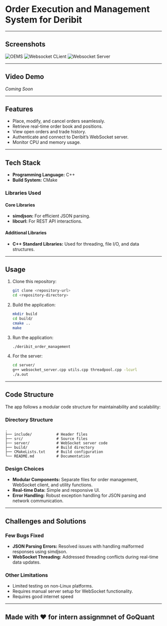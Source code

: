 # Order Execution and Management System for Deribit

---

## Screenshots

![OEMS](https://github.com/user-attachments/assets/5e47e40d-7f26-4504-8900-cf02844ac07a)
![Websocket CLient](https://github.com/user-attachments/assets/1e1d8fa5-d317-467c-83cb-6f9b1f74dfde)
![Websocket Server](https://github.com/user-attachments/assets/8c3743a8-0fab-4212-92ac-c12714f64181)


---

## Video Demo

*Coming Soon*

---

## Features

- Place, modify, and cancel orders seamlessly.
- Retrieve real-time order book and positions.
- View open orders and trade history.
- Authenticate and connect to Deribit’s WebSocket server.
- Monitor CPU and memory usage.

---

## Tech Stack

- **Programming Language:** C++
- **Build System:** CMake

### Libraries Used

#### Core Libraries
- **simdjson:** For efficient JSON parsing.
- **libcurl:** For REST API interactions.

#### Additional Libraries
- **C++ Standard Libraries:** Used for threading, file I/O, and data structures.

---

## Usage

1. Clone this repository:
   ```bash
   git clone <repository-url>
   cd <repository-directory>
   ```

2. Build the application:
   ```bash
   mkdir build
   cd build/
   cmake ..
   make
   ```

3. Run the application:
   ```bash
   ./deribit_order_management
   ```

4. For the server:
   ```bash
   cd server/
   g++ websocket_server.cpp utils.cpp threadpool.cpp -lcurl
   ./a.out
   ```

---

## Code Structure

The app follows a modular code structure for maintainability and scalability:

### Directory Structure

```
.
├── include/           # Header files
├── src/               # Source files
├── server/            # WebSocket server code
├── build/             # Build directory
├── CMakeLists.txt     # Build configuration
└── README.md          # Documentation
```

### Design Choices

- **Modular Components:** Separate files for order management, WebSocket client, and utility functions.
- **Real-time Data:** Simple and responsive UI.
- **Error Handling:** Robust exception handling for JSON parsing and network communication.

---

## Challenges and Solutions

### Few Bugs Fixed
- **JSON Parsing Errors:** Resolved issues with handling malformed responses using simdjson.
- **WebSocket Threading:** Addressed threading conflicts during real-time data updates.

### Other Limitations
- Limited testing on non-Linux platforms.
- Requires manual server setup for WebSocket functionality.
- Requires good internet speed
---

## Made with ❤️ for intern assignmnet of GoQuant

